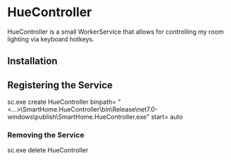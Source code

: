 ﻿# HueController

HueController is a small WorkerService that allows for controlling my room lighting via keyboard hotkeys.

## Installation

## Registering the Service

sc.exe create HueController binpath= "<...>\SmartHome.HueController\bin\Release\net7.0-windows\publish\SmartHome.HueController.exe" start= auto

### Removing the Service

sc.exe delete HueController
